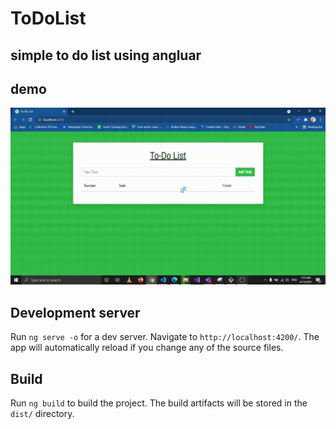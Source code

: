 # ToDoList

## simple to do list using angluar

## demo
![demo](https://github.com/mayararaby/To-Do-list-Angular/blob/master/newDemo.gif)

## Development server

Run `ng serve -o` for a dev server. Navigate to `http://localhost:4200/`. The app will automatically reload if you change any of the source files.


## Build

Run `ng build` to build the project. The build artifacts will be stored in the `dist/` directory.

